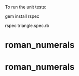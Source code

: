 To run the unit tests:

gem install rspec

rspec triangle.spec.rb

# roman_numerals
# roman_numerals
